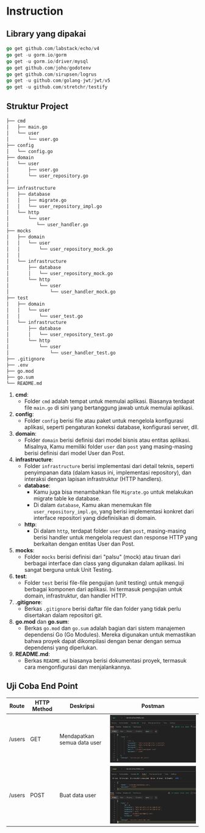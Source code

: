 # Instruction

## Library yang dipakai
```go
go get github.com/labstack/echo/v4
go get -u gorm.io/gorm
go get -u gorm.io/driver/mysql
go get github.com/joho/godotenv
go get github.com/sirupsen/logrus
go get -u github.com/golang-jwt/jwt/v5
go get -u github.com/stretchr/testify
```

## Struktur Project

```
├── cmd
│   ├── main.go
│   └── user
│       └── user.go
├── config
│   └── config.go
├── domain
│   └── user
│       ├── user.go
│       └── user_repository.go
│   
├── infrastructure
│   ├── database
│   │   ├── migrate.go
│   │   └── user_repository_impl.go
│   └── http
│       └── user
│          └── user_handler.go
├── mocks
│   ├── domain
│   │   └── user
│   │       └── user_repository_mock.go
│   │       
│   └── infrastructure
│       ├── database
│       │   └── user_repository_mock.go
│       └── http
│           └── user
│               └── user_handler_mock.go
├── test
│   ├── domain
│   │   └── user
│   │       └── user_test.go
│   └── infrastructure
│       ├── database
│       │   └── user_repository_test.go
│       └── http
│           └── user
│               └── user_handler_test.go
├── .gitignore
├── .env
├── go.mod
├── go.sum
└── README.md
```

1.  **cmd**:
    -   Folder `cmd` adalah tempat untuk memulai aplikasi. Biasanya terdapat file `main.go` di sini yang bertanggung jawab untuk memulai aplikasi.
2.  **config**:
    -   Folder `config` berisi file atau paket untuk mengelola konfigurasi aplikasi, seperti pengaturan koneksi database, konfigurasi server, dll.
3.  **domain**:
    -   Folder `domain` berisi definisi dari model bisnis atau entitas aplikasi. Misalnya, Kamu memiliki folder `user` dan `post` yang masing-masing berisi definisi dari model User dan Post.
4.  **infrastructure**:
    -   Folder `infrastructure` berisi implementasi dari detail teknis, seperti penyimpanan data (dalam kasus ini, implementasi repository), dan interaksi dengan lapisan infrastruktur (HTTP handlers).
    -   **database**:
        - Kamu juga bisa menambahkan file `Migrate.go` untuk melakukan migrate table ke database.
        -   Di dalam `database`, Kamu akan menemukan file `user_repository_impl.go`, yang berisi implementasi konkret dari interface repositori yang didefinisikan di domain.
    -   **http**:
        -   Di dalam `http`, terdapat folder `user` dan `post`, masing-masing berisi handler untuk mengelola request dan response HTTP yang berkaitan dengan entitas User dan Post.
5.  **mocks**:
    -   Folder `mocks` berisi definisi dari "palsu" (mock) atau tiruan dari berbagai interface dan class yang digunakan dalam aplikasi. Ini sangat berguna untuk Unit Testing.
6.  **test**:
    -   Folder `test` berisi file-file pengujian (unit testing) untuk menguji berbagai komponen dari aplikasi. Ini termasuk pengujian untuk domain, infrastruktur, dan handler HTTP.
7.  **.gitignore**:
    -   Berkas `.gitignore` berisi daftar file dan folder yang tidak perlu disertakan dalam repositori git.
8.  **go.mod** dan **go.sum**:
    -   Berkas `go.mod` dan `go.sum` adalah bagian dari sistem manajemen dependensi Go (Go Modules). Mereka digunakan untuk memastikan bahwa proyek dapat dikompilasi dengan benar dengan semua dependensi yang diperlukan.
9.  **README.md**:
    -   Berkas `README.md` biasanya berisi dokumentasi proyek, termasuk cara mengonfigurasi dan menjalankannya.

## Uji Coba End Point

| Route         | HTTP Method | Deskripsi                            | Postman          |
|--             |--           |--                                    |--                |
| /users        | GET         | Mendapatkan semua data user          | ![1](./1.png)      |  
| /users        | POST         | Buat data user          | ![2](./2.png)      |    